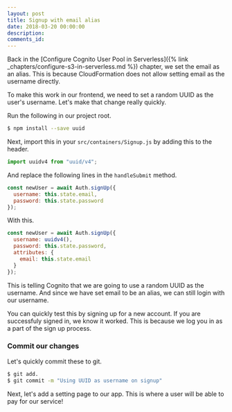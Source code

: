 ```yaml
---
layout: post
title: Signup with email alias
date: 2018-03-20 00:00:00
description:
comments_id:
---
```


Back in the [Configure Cognito User Pool in Serverless]({% link _chapters/configure-s3-in-serverless.md %}) chapter, we set the email as an alias. This is because CloudFormation does not allow setting email as the username directly.

To make this work in our frontend, we need to set a random UUID as the user's username. Let's make that change really quickly.

Run the following in our project root.

``` bash
$ npm install --save uuid
```

Next, import this in your `src/containers/Signup.js` by adding this to the header.

``` js
import uuidv4 from "uuid/v4";
```

And replace the following lines in the `handleSubmit` method.

``` js
const newUser = await Auth.signUp({
  username: this.state.email,
  password: this.state.password
});
```

With this.

``` js
const newUser = await Auth.signUp({
  username: uuidv4(),
  password: this.state.password,
  attributes: {
    email: this.state.email
  }
});
```

This is telling Cognito that we are going to use a random UUID as the username. And since we have set email to be an alias, we can still login with our username.

You can quickly test this by signing up for a new account. If you are successfuly signed in, we know it worked. This is because we log you in as a part of the sign up process.

### Commit our changes

Let's quickly commit these to git.

``` bash
$ git add.
$ git commit -m "Using UUID as username on signup"
```

Next, let's add a setting page to our app. This is where a user will be able to pay for our service!
